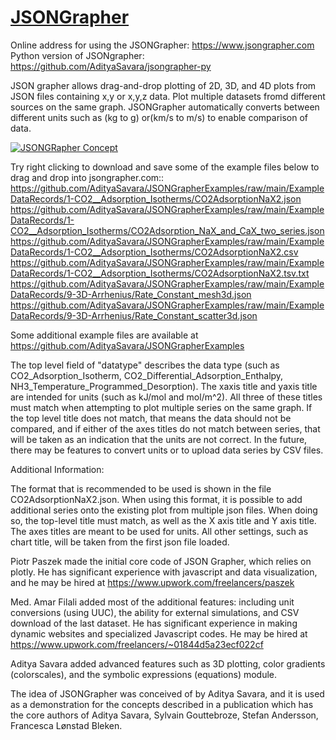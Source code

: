 # [JSONGrapher]()

Online address for using the JSONGrapher: https://www.jsongrapher.com <br>
Python version of JSONgrapher: https://github.com/AdityaSavara/jsongrapher-py <br>

JSON grapher allows drag-and-drop plotting of 2D, 3D, and 4D plots from JSON files containing x,y or x,y,z data.
Plot multiple datasets fromd different sources on the same graph.
JSONGrapher automatically converts between different units such as (kg to g) or(km/s to m/s) to enable comparison of data.

[![JSONGRapher Concept](https://adityasavara.github.io/JSONGrapher/ConceptImage.png)](https://adityasavara.github.io/JSONGrapher/ConceptImage.png)

Try right clicking to download and save some of the example files below to drag and drop into jsongrapher.com::
 https://github.com/AdityaSavara/JSONGrapherExamples/raw/main/ExampleDataRecords/1-CO2__Adsorption_Isotherms/CO2AdsorptionNaX2.json <br>
 https://github.com/AdityaSavara/JSONGrapherExamples/raw/main/ExampleDataRecords/1-CO2__Adsorption_Isotherms/CO2Adsorption_NaX_and_CaX_two_series.json <br>
 https://github.com/AdityaSavara/JSONGrapherExamples/raw/main/ExampleDataRecords/1-CO2__Adsorption_Isotherms/CO2AdsorptionNaX2.csv <br>
 https://github.com/AdityaSavara/JSONGrapherExamples/raw/main/ExampleDataRecords/1-CO2__Adsorption_Isotherms/CO2AdsorptionNaX2.tsv.txt <br>
 https://github.com/AdityaSavara/JSONGrapherExamples/raw/main/ExampleDataRecords/9-3D-Arrhenius/Rate_Constant_mesh3d.json
 https://github.com/AdityaSavara/JSONGrapherExamples/raw/main/ExampleDataRecords/9-3D-Arrhenius/Rate_Constant_scatter3d.json
  

Some additional example files are available at https://github.com/AdityaSavara/JSONGrapherExamples

The top level field of "datatype" describes the data type (such as CO2_Adsorption_Isotherm, CO2_Differential_Adsorption_Enthalpy, NH3_Temperature_Programmed_Desorption). The xaxis title and yaxis title are intended for units (such as kJ/mol and  mol/m^2).  All three of these titles must match when attempting to plot multiple series on the same graph. If the top level title does not match, that means the data should not be compared, and if either of the axes titles do not match between series, that will be taken as an indication that the units are not correct. In the future, there may be features to convert units or to upload data series by CSV files.

Additional Information:

The format that is recommended to be used is shown in the file CO2AdsorptionNaX2.json. When using this format, it is possible to add additional series onto the existing plot from multiple json files.  When doing so, the top-level title must match, as well as the X axis title and Y axis title. The axes titles are meant to be used for units. All other settings, such as chart title, will be taken from the first json file loaded.

Piotr Paszek made the initial core code of JSON Grapher, which relies on plotly.  He has significant experience with javascript and data visualization, and he may be hired at https://www.upwork.com/freelancers/paszek

Med. Amar Filali added most of the additional features: including unit conversions (using UUC), the ability for external simulations, and CSV download of the last dataset. He has significant experience in making dynamic websites and specialized Javascript codes. He may be hired at https://www.upwork.com/freelancers/~01844d5a23ecf022cf

Aditya Savara added advanced features such as 3D plotting, color gradients (colorscales), and the symbolic expressions (equations) module.

The idea of JSONGrapher was conceived of by Aditya Savara, and it is used as a demonstration for the concepts described in a publication which has the core authors of Aditya Savara, Sylvain Gouttebroze, Stefan Andersson, Francesca Lønstad Bleken.